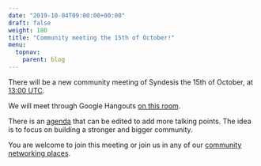 ```yaml
---
date: "2019-10-04T09:00:00+00:00"
draft: false
weight: 180
title: "Community meeting the 15th of October!"
menu:
  topnav:
    parent: blog
---
```


<p class="lead">There will be a new community meeting of Syndesis the 15th of October, at 
<a href="https://www.timeanddate.com/worldclock/meetingdetails.html?year=2019&month=10&day=15&hour=13&min=0&sec=0&p1=321&p2=776&p3=168&p4=1960&p5=16&p6=263">13:00 UTC</a>.</p>
<p>We will meet through Google Hangouts <a href="https://meet.google.com/opw-dinc-kbg">on this room</a>.</p>
<p>There is an <a href="https://github.com/syndesisio/syndesis/wiki/Meeting-Notes">agenda</a> 
that can be edited to add more talking points. The idea is to focus on building a stronger and bigger community.</p>
<p>You are welcome to join this meeting or join us in any of our <a href="https://syndesis.io/community/">community networking places</a>.</p>
